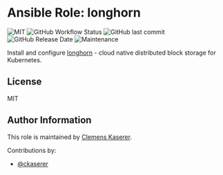 # Ansible Role: longhorn

![MIT](https://img.shields.io/badge/license-MIT-brightgreen.svg?style=flat-square)
![GitHub Workflow Status](https://img.shields.io/github/workflow/status/racqspace/ansible-role-longhorn/Main?style=flat-square)
![GitHub last commit](https://img.shields.io/github/last-commit/racqspace/ansible-role-longhorn?style=flat-square)
![GitHub Release Date](https://img.shields.io/github/release-date/racqspace/ansible-role-longhorn?style=flat-square)
![Maintenance](https://img.shields.io/maintenance/yes/2022?style=flat-square)

Install and configure [longhorn](https://longhorn.io/) - cloud native distributed block storage for Kubernetes.

## License

MIT

## Author Information

This role is maintained by [Clemens Kaserer](https://www.ckaserer.dev/).

Contributions by:

- [@ckaserer](https://github.com/ckaserer)
